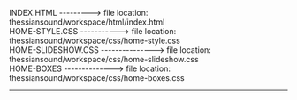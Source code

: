 INDEX.HTML ---------> file location: thessiansound/workspace/html/index.html<br>
HOME-STYLE.CSS -----------> file location: thessiansound/workspace/css/home-style.css<br>
HOME-SLIDESHOW.CSS ---------------> file location: thessiansound/workspace/css/home-slideshow.css<br>
HOME-BOXES --------------> file location: thessiansound/workspace/css/home-boxes.css<br><hr>
